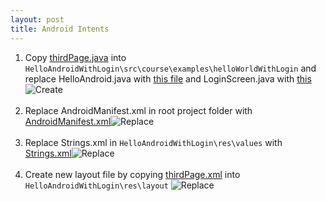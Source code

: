 ```yaml
---
layout: post
title: Android Intents
---
```


1. Copy [thirdPage.java](https://github.com/sudoes/Android/blob/master/HelloAndroidWithLogin/app/src/main/java/course/examples/helloWorldWithLogin/thirdPage.java) into `HelloAndroidWithLogin\src\course\examples\helloWorldWithLogin` and replace HelloAndroid.java with [this file](https://github.com/sudoes/Android/blob/master/HelloAndroidWithLogin/app/src/main/java/course/examples/helloWorldWithLogin/HelloAndroid.java) and LoginScreen.java with [this](https://github.com/sudoes/Android/blob/master/HelloAndroidWithLogin/app/src/main/java/course/examples/helloWorldWithLogin/LoginScreen.java)![Create](https://raw.githubusercontent.com/sudoes/sudoes.github.io/master/img/intents/1.png)
<br><br>
2. Replace AndroidManifest.xml in root project folder with [AndroidManifest.xml](https://github.com/sudoes/Android/blob/master/HelloAndroidWithLogin/app/src/main/AndroidManifest.xml)![Replace](https://raw.githubusercontent.com/sudoes/sudoes.github.io/master/img/intents/2.png)
<br><br>
3. Replace Strings.xml in `HelloAndroidWithLogin\res\values` with [Strings.xml](https://github.com/sudoes/Android/blob/master/HelloAndroidWithLogin/app/src/main/res/values/strings.xml)![Replace](https://raw.githubusercontent.com/sudoes/sudoes.github.io/master/img/intents/3.png)
<br><br>
4. Create new layout file by copying [thirdPage.xml](https://github.com/sudoes/Android/blob/master/HelloAndroidWithLogin/app/src/main/res/layout/thirdpage.xml) into `HelloAndroidWithLogin\res\layout` ![Replace](https://raw.githubusercontent.com/sudoes/sudoes.github.io/master/img/intents/4.png)
